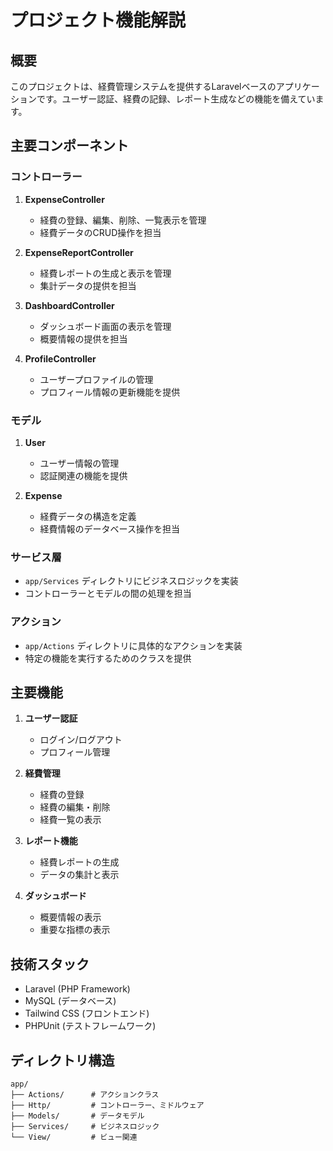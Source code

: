# プロジェクト機能解説

## 概要
このプロジェクトは、経費管理システムを提供するLaravelベースのアプリケーションです。ユーザー認証、経費の記録、レポート生成などの機能を備えています。

## 主要コンポーネント

### コントローラー
1. **ExpenseController**
   - 経費の登録、編集、削除、一覧表示を管理
   - 経費データのCRUD操作を担当

2. **ExpenseReportController**
   - 経費レポートの生成と表示を管理
   - 集計データの提供を担当

3. **DashboardController**
   - ダッシュボード画面の表示を管理
   - 概要情報の提供を担当

4. **ProfileController**
   - ユーザープロファイルの管理
   - プロフィール情報の更新機能を提供

### モデル
1. **User**
   - ユーザー情報の管理
   - 認証関連の機能を提供

2. **Expense**
   - 経費データの構造を定義
   - 経費情報のデータベース操作を担当

### サービス層
- `app/Services` ディレクトリにビジネスロジックを実装
- コントローラーとモデルの間の処理を担当

### アクション
- `app/Actions` ディレクトリに具体的なアクションを実装
- 特定の機能を実行するためのクラスを提供

## 主要機能
1. **ユーザー認証**
   - ログイン/ログアウト
   - プロフィール管理

2. **経費管理**
   - 経費の登録
   - 経費の編集・削除
   - 経費一覧の表示

3. **レポート機能**
   - 経費レポートの生成
   - データの集計と表示

4. **ダッシュボード**
   - 概要情報の表示
   - 重要な指標の表示

## 技術スタック
- Laravel (PHP Framework)
- MySQL (データベース)
- Tailwind CSS (フロントエンド)
- PHPUnit (テストフレームワーク)

## ディレクトリ構造
```
app/
├── Actions/      # アクションクラス
├── Http/         # コントローラー、ミドルウェア
├── Models/       # データモデル
├── Services/     # ビジネスロジック
└── View/         # ビュー関連
``` 